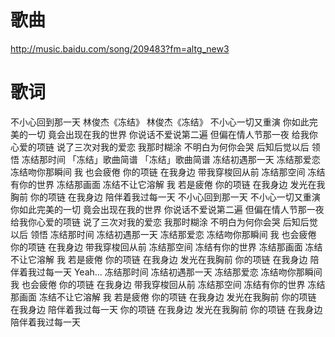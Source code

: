 

# 歌曲
http://music.baidu.com/song/209483?fm=altg_new3

# 歌词

不小心回到那一天
林俊杰《冻结》
林俊杰《冻结》
不小心一切又重演
你如此完美的一切
竟会出现在我的世界
你说话不爱说第二遍
但偏在情人节那一夜
给我你心爱的项链
说了三次对我的爱恋
我那时糊涂
不明白为何你会哭
后知后觉以后 领悟
冻结那时间
「冻结」歌曲简谱
「冻结」歌曲简谱
冻结初遇那一天
冻结那爱恋
冻结吻你那瞬间
我 也会疲倦
你的项链 在我身边
带我穿梭回从前
冻结那空间
冻结有你的世界
冻结那画面
冻结不让它溶解
我 若是疲倦
你的项链 在我身边
发光在我胸前
你的项链 在我身边
陪伴着我过每一天
不小心回到那一天
不小心一切又重演
你如此完美的一切
竟会出现在我的世界
你说话不爱说第二遍
但偏在情人节那一夜
给我你心爱的项链
说了三次对我的爱恋
我那时糊涂
不明白为何你会哭
后知后觉以后 领悟
冻结那时间
冻结初遇那一天
冻结那爱恋
冻结吻你那瞬间
我 也会疲倦
你的项链 在我身边
带我穿梭回从前
冻结那空间
冻结有你的世界
冻结那画面
冻结不让它溶解
我 若是疲倦
你的项链 在我身边
发光在我胸前
你的项链 在我身边
陪伴着我过每一天
Yeah...
冻结那时间
冻结初遇那一天
冻结那爱恋
冻结吻你那瞬间
我 也会疲倦
你的项链 在我身边
带我穿梭回从前
冻结那空间
冻结有你的世界
冻结那画面
冻结不让它溶解
我 若是疲倦
你的项链 在我身边
发光在我胸前
你的项链 在我身边
陪伴着我过每一天
你的项链 在我身边
发光在我胸前
你的项链 在我身边
陪伴着我过每一天

